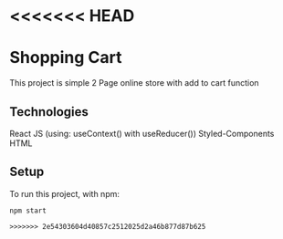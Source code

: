 <<<<<<< HEAD
=======

# Shopping Cart

This project is simple 2 Page online store with add to cart function

## Technologies

React JS (using: useContext() with useReducer())
Styled-Components
HTML

## Setup
To run this project, with npm:

```
npm start
 
>>>>>>> 2e54303604d40857c2512025d2a46b877d87b625
